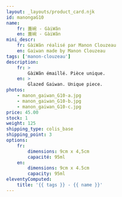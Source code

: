 ```yaml
---
layout: _layouts/product_card.njk
id: manongaG10
name:
    fr: 蓋碗 - GàiWǎn
    en: 蓋碗 - GàiWǎn
mini_descr:
    fr: GàiWǎn réalisé par Manon Clouzeau
    en: Gaiwan made by Manon Clouzeau
tags: ['manon-clouzeau']
description: 
    fr: >
        GàiWǎn émaillé. Pièce unique.
    en: >
        Glazed Gaiwan. Unique piece.
photos:
    - manon_gaiwan_G10-a.jpg
    - manon_gaiwan_G10-b.jpg
    - manon_gaiwan_G10-c.jpg
price: 45.00
stock: 1
weight: 125
shipping_type: colis_base
shipping_point: 3
options:
    fr:
        dimensions: 9cm x 4,5cm
        capacité: 95ml
    en:
        dimensions: 9cm x 4.5cm
        capacity: 95ml
eleventyComputed:
    title: '{{ tags }} - {{ name }}'
---
```

